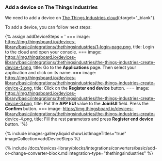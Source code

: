 ### Add a device on The Things Industries

We need to add a device on [The Things Industries cloud](https://www.thethingsindustries.com/){:target="_blank"}.

To add a device, you can follow next steps:  

{% assign addDeviceSteps = '
    ===
        image: https://img.thingsboard.io/devices-library/basic/integrations/thethingsindustries/1-login-page.png,
        title: Login to the cloud and open your console.
    ===
        image: https://img.thingsboard.io/devices-library/basic/integrations/thethingsindustries/the-things-industries-create-device-1.png,
        title: Go to the **Applications** page. Then select your application and click on its name.
    ===
        image: https://img.thingsboard.io/devices-library/basic/integrations/thethingsindustries/the-things-industries-create-device-2.png,
        title: Click on the **Register end device** button.
    ===
        image: https://img.thingsboard.io/devices-library/basic/integrations/thethingsindustries/the-things-industries-create-device-3.png,
        title: Put the **APP EUI** value to the **JoinEUI** field. Press the **Confirm** button.
    ===
        image: https://img.thingsboard.io/devices-library/basic/integrations/thethingsindustries/the-things-industries-create-device-4.png,
        title: Fill the rest parameters and press **Register end device** button.
'%}

{% include images-gallery.liquid showListImageTitles="true" imageCollection=addDeviceSteps %}


{% include /docs/devices-library/blocks/integrations/converters/basic/add-or-change-converter-block.md integration-type="thethingsindustries" %}
